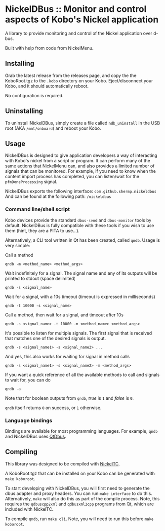 # NickelDBus :: Monitor and control aspects of Kobo's Nickel application

A library to provide monitoring and control of the Nickel application over d-bus.

Built with help from code from NickelMenu.

## Installing

Grab the latest release from the releases page, and copy the the KoboRoot.tgz to the `.kobo` directory on your Kobo. Eject/disconnect your Kobo, and it should automatically reboot.

No configuration is required.

## Uninstalling

To uninstall NickelDBus, simply create a file called `ndb_uninstall` in the USB root (AKA `/mnt/onboard`) and reboot your Kobo.

## Usage

NickelDBus is designed to give application developers a way of interacting with Kobo's nickel from a script or program. It can perform many of the same actions that NickelMenu can, and also provides a limited number of signals that can be monitored. For example, if you need to know when the content import process has completed, you can listen/wait for the `pfmDoneProcessing` signal.

NickelDBus exports the following interface:
```com.github.shermp.nickeldbus```
And can be found at the following path:
```/nickeldbus```

### Command line/shell script

Kobo devices provide the standard `dbus-send` and `dbus-monitor` tools by default. NickelDBus is fully compatible with these tools if you wish to use them (hint, they are a PITA to use...).

Alternatively, a CLI tool written in Qt has been created, called `qndb`. Usage is very simple:

Call a method
```
qndb -m <method_name> <method_args>
```
Wait indefinitely for a signal. The signal name and any of its outputs will be printed to stdout (space delimited)
```
qndb -s <signal_name>
```
Wait for a signal, with a 10s timeout (timeout is expressed in milliseconds)
```
qndb -t 10000 -s <signal_name>
```
Call a method, then wait for a signal, and timeout after 10s
```
qndb -s <signal_name> -t 10000 -m <method_name> <method_args>
```
It's possible to listen for multiple signals. The first signal that is received that matches one of the desired signals is output.
```
qndb -s <signal_name1> -s <signal_name2> ...
```
And yes, this also works for waiting for signal in method calls
```
qndb -s <signal_name1> -s <signal_name2> -m <method_args>
```
If you want a quick reference of all the available methods to call and signals to wait for, you can do
```
qndb -a
```
Note that for boolean outputs from `qndb`, *true* is `1` and *false* is `0`.

`qndb` itself returns `0` on success, or `1` otherwise.

### Language bindings

Bindings are available for most programming languages. For example, `qndb` and NickelDBus uses [QtDbus](https://doc.qt.io/qt-5/qtdbus-index.html).

## Compiling

This library was designed to be compiled with [NickelTC](https://github.com/geek1011/NickelTC).

A KoboRoot.tgz that can be installed on your Kobo can be generated with `make koboroot`.

To start developing with NickelDBus, you will first need to generate the dbus adapter and proxy headers. You can run `make interface` to do this. Alternatively, `make` will also do this as part of the compile process. Note, this requires the `qdbuscpp2xml` and `qdbusxml2cpp` programs from Qt, which are included with NickelTC.

To compile `qndb`, run `make cli`. Note, you will need to run this before `make koboroot`.